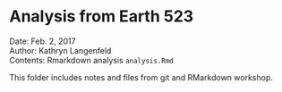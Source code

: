 # Analysis from Earth 523

Date: Feb. 2, 2017  
Author: Kathryn Langenfeld  
Contents: Rmarkdown analysis `analysis.Rmd`  

This folder includes notes and files from git and RMarkdown workshop. 
